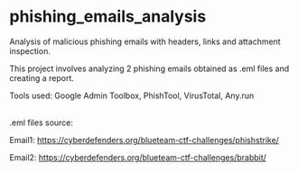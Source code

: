 # phishing_emails_analysis
Analysis of malicious phishing emails with headers, links and attachment inspection.

This project involves analyzing 2 phishing emails obtained as .eml files and creating a report.

Tools used: Google Admin Toolbox, PhishTool, VirusTotal, Any.run
<br><br>

.eml files source:

Email1: https://cyberdefenders.org/blueteam-ctf-challenges/phishstrike/

Email2: https://cyberdefenders.org/blueteam-ctf-challenges/brabbit/
